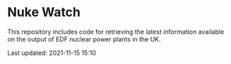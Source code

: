 # Nuke Watch

This repository includes code for retrieving the latest information available on the output of EDF nuclear power plants in the UK.

Last updated: 2021-11-15 15:10